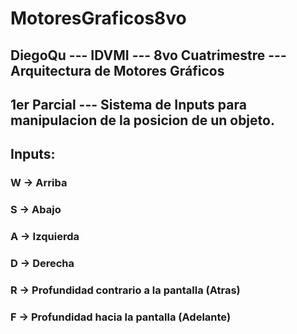 # MotoresGraficos8vo
##  DiegoQu --- IDVMI --- 8vo Cuatrimestre --- Arquitectura de Motores Gráficos 
 
## 1er Parcial --- Sistema de Inputs para manipulacion de la posicion de un objeto. 
 
## Inputs: 
### W -> Arriba
### S -> Abajo
### A -> Izquierda
### D -> Derecha
### R -> Profundidad contrario a la pantalla (Atras)
### F -> Profundidad hacia la pantalla (Adelante)